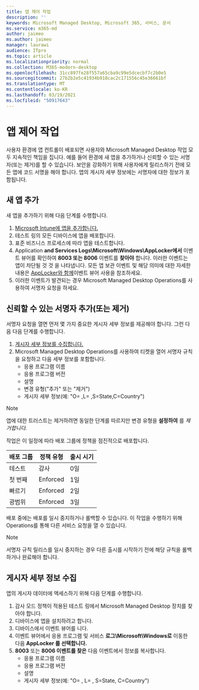 ```yaml
---
title: 앱 제어 작업
description: ''
keywords: Microsoft Managed Desktop, Microsoft 365, 서비스, 문서
ms.service: m365-md
author: jaimeo
ms.author: jaimeo
manager: laurawi
audience: ITpro
ms.topic: article
ms.localizationpriority: normal
ms.collection: M365-modern-desktop
ms.openlocfilehash: 31cc897fe28f557a65cba9c99e5dcecbf7c2b0e5
ms.sourcegitcommit: 27b2b2e5c41934b918cac2c171556c45e36661bf
ms.translationtype: MT
ms.contentlocale: ko-KR
ms.lasthandoff: 03/19/2021
ms.locfileid: "50917643"
---
```

# <a name="work-with-app-control"></a>앱 제어 작업

사용자 환경에 앱 컨트롤이 배포되면 사용자와 Microsoft Managed Desktop 작업 모두 지속적인 책임을 집니다. 예를 들어 환경에 새 앱을 추가하거나 신뢰할 수 있는 서명자(또는 제거)를 할 수 있습니다. 보안을 강화하기 위해 사용자에게 릴리스하기 전에 모든 앱에 코드 서명을 해야 합니다. 앱의 게시자 세부 정보에는 서명자에 대한 정보가 포함됩니다.


## <a name="add-a-new-app"></a>새 앱 추가

새 앱을 추가하기 위해 다음 단계를 수행합니다.

1. [Microsoft Intune에 앱을 추가합니다.](/mem/intune/apps/apps-win32-app-management)
2. 테스트 링의 모든 디바이스에 앱을 배포합니다. 
3. 표준 비즈니스 프로세스에 따라 앱을 테스트합니다. 
4. Application **and Services Logs\Microsoft\Windows\AppLocker에서** 이벤트 뷰어를 확인하여 **8003 또는 8006** 이벤트를 **찾아야** 합니다. 이러한 이벤트는 앱이 차단될 것 것 을 나타냅니다. 모든 앱 보관 이벤트 및 해당 의미에 대한 자세한 내용은 [AppLocker와 함께](/windows/security/threat-protection/windows-defender-application-control/applocker/using-event-viewer-with-applocker)이벤트 뷰어 사용을 참조하세요.
5. 이러한 이벤트가 발견되는 경우 Microsoft Managed Desktop Operations를 사용하여 서명자 요청을 하세요.

## <a name="add-or-remove-a-trusted-signer"></a>신뢰할 수 있는 서명자 추가(또는 제거)

서명자 요청을 열면 먼저 몇 가지 중요한 게시자 세부 정보를 제공해야 합니다. 그런 다음 다음 단계를 수행합니다.

1. [게시자 세부 정보를 수집합니다.](#gather-publisher-details)
2. Microsoft Managed Desktop Operations를 사용하여 티켓을 열어 서명자 규칙을 요청하고 다음 세부 정보를 포함합니다.  
    - 응용 프로그램 이름 
    - 응용 프로그램 버전 
    - 설명 
    - 변경 유형("추가" 또는 "제거")  
    - 게시자 세부 정보(예: "O= <publisher name> ,L= <location> ,S=State,C=Country") 

> [!NOTE]
> 앱에 대한 트러스트는 제거하려면 동일한 단계를 따르지만 변경 유형을 **설정하여** 를 *제거합니다.*

작업은 이 일정에 따라 배포 그룹에 정책을 점진적으로 배포합니다.


|배포 그룹  |정책 유형  |출시 시기  |
|---------|---------|---------|
|테스트     |  감사       |  0일       |
|첫 번째     | Enforced        | 1일        |
|빠르기     | Enforced        |  2일       |
|광범위     | Enforced        |  3일       |


배포 중에는 배포를 일시 중지하거나 롤백할 수 있습니다. 이 작업을 수행하기 위해 Operations를 통해 다른 서비스 요청을 열 수 있습니다.

> [!NOTE]
> 서명자 규칙 릴리스를 일시 중지하는 경우 다른 출시를 시작하기 전에 해당 규칙을 롤백하거나 완료해야 합니다.

## <a name="gather-publisher-details"></a>게시자 세부 정보 수집

앱의 게시자 데이터에 액세스하기 위해 다음 단계를 수행합니다.

1. 감사 모드 정책이 적용된 테스트 링에서 Microsoft Managed Desktop 장치를 찾아야 합니다. 
2. 디바이스에 앱을 설치하려고 합니다.
3. 디바이스에서 이벤트 뷰어를 니다. 
4. 이벤트 뷰어에서 응용 프로그램 및 서비스 **로그\Microsoft\Windows로** 이동한 다음 **AppLocker 를 선택합니다.** 
5. **8003** 또는 **8006 이벤트를 찾은** 다음 이벤트에서 정보를 복사합니다. 
    - 응용 프로그램 이름 
    - 응용 프로그램 버전 
    - 설명 
    - 게시자 세부 정보(예: "O= <publisher name> , L= <location> , S=State, C=Country")